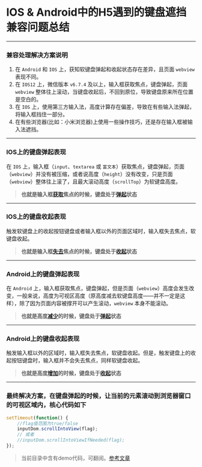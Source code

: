 # IOS & Android中的H5遇到的键盘遮挡兼容问题总结

--------------------------------------------------
### 兼容处理解决方案说明
1. 在 `Android` 和 `IOS` 上，获知软键盘弹起和收起状态存在差异，且页面 `webview` 表现不同。
2. 在 `IOS12` 上，微信版本 `v6.7.4` 及以上，输入框获取焦点，键盘弹起，页面 `webview` 整体往上滚动，当键盘收起后，不回到原位，导致键盘原来所在位置是空白的。
3. 在 `IOS` 上，使用第三方输入法，高度计算存在偏差，导致在有些输入法弹起，将输入框挡住一部分。
4. 在有些浏览器(比如：小米浏览器)上使用一些操作技巧，还是存在输入框被输入法遮挡。
--------------------------------------------------
### IOS上的键盘弹起表现 
在 `IOS` 上，输入框（`input`、`textarea` 或 `富文本`）获取焦点，键盘弹起，页面（`webview`）并没有被压缩，或者说高度（`height`）没有改变，只是页面（`webview`）整体往上滚了，且最大滚动高度（`scrollTop`）为软键盘高度。
> **也就是输入框[获取]()焦点的时候，键盘处于[弹起]()状态**
--------------------------------------------------
### IOS上的键盘收起表现
触发软键盘上的收起按钮键盘或者输入框以外的页面区域时，输入框失去焦点，软键盘收起。
> **也就是输入框[失去]()焦点的时候，键盘处于[收起]()状态**
--------------------------------------------------
### Android上的键盘弹起表现 
在 `Android` 上，输入框获取焦点，键盘弹起，但是页面（`webview`）高度会发生改变，一般来说，高度为可视区高度（原高度减去软键盘高度——并不一定是这样），除了因为页面内容被撑开可以产生滚动，`webview` 本身不能滚动。
> **也就是高度[减少]()的时候，键盘处于[弹起]()状态**
--------------------------------------------------

### Android上的键盘收起表现 
触发输入框以外的区域时，输入框失去焦点，软键盘收起。但是，触发键盘上的收起按钮键盘时，输入框并不会失去焦点，同样软键盘收起。
> **也就是高度[增加]()的时候，键盘处于[收起]()状态**
--------------------------------------------------

### 最终解决方案，在键盘弹起的时候，让当前的元素滚动到浏览器窗口的可视区域内，核心代码如下
```javascript
setTimeout(function() {
	//flag值范围为true/false
	inputDom.scrollIntoView(flag);
	// 或者
	//inputDom.scrollIntoViewIfNeeded(flag);
});
```

> 当前目录中含有demo代码，可翻阅。[参考文章](https://segmentfault.com/a/1190000018959389)